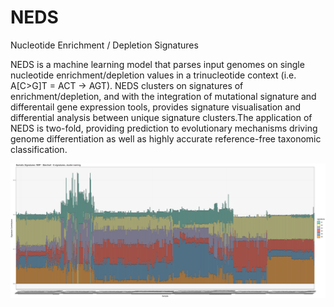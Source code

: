 # NEDS
Nucleotide Enrichment / Depletion Signatures

NEDS is a machine learning model that parses input genomes on single nucleotide enrichment/depletion values in a trinucleotide context (i.e. A[C>G]T = ACT -> AGT). NEDS clusters on signatures of enrichment/depletion, and with the integration of mutational signature and differentail gene expression tools, provides signature visualisation and differential analysis between unique signature clusters.The application of NEDS is two-fold, providing prediction to evolutionary mechanisms driving genome differentiation as well as highly accurate reference-free taxonomic classification.

<img src="mutation_sig_clust_map.png" img align="center" width="550"/>
